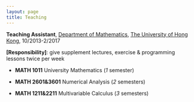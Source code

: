 ```yaml
---
layout: page
title: Teaching
---
```


**Teaching Assistant**, [Department of Mathematics](https://hkumath.hku.hk/web/index.php), [The University of Hong Kong](https://www.hku.hk/), 10/2013-2/2017

**\[Responsibility\]**: give supplement lectures, exercise & programming lessons twice per week

- **MATH 1011** University Mathematics \(*1* semester\) 

- **MATH 2601&3601** Numerical Analysis \(*2* semesters\) 

- **MATH 1211&2211** Multivariable Calculus \(*3* semesters\) 

